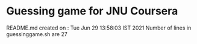 # Guessing game for JNU Coursera
README.md created on :
Tue Jun 29 13:58:03 IST 2021
Number of lines in guessinggame.sh are 
      27
